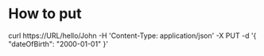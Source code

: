 
# How to put 
curl https://URL/hello/John -H 'Content-Type: application/json' -X PUT -d '{ "dateOfBirth": "2000-01-01" }'
